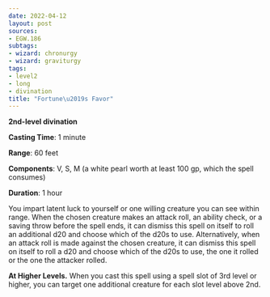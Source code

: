 ```yaml
---
date: 2022-04-12
layout: post
sources:
- EGW.186
subtags:
- wizard: chronurgy
- wizard: graviturgy
tags:
- level2
- long
- divination
title: "Fortune\u2019s Favor"
---
```


**2nd-level divination**

**Casting Time**: 1 minute

**Range**: 60 feet

**Components**: V, S, M (a white pearl worth at least 100 gp, which the spell consumes)

**Duration**: 1 hour

You impart latent luck to yourself or one willing creature you can see within range. When the chosen creature makes an attack roll, an ability check, or a saving throw before the spell ends, it can dismiss this spell on itself to roll an additional d20 and choose which of the d20s to use. Alternatively, when an attack roll is made against the chosen creature, it can dismiss this spell on itself to roll a d20 and choose which of the d20s to use, the one it rolled or the one the attacker rolled.

**At Higher Levels.** When you cast this spell using a spell slot of 3rd level or higher, you can target one additional creature for each slot level above 2nd.
